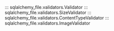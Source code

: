 ::: sqlalchemy_file.validators.Validator 
::: sqlalchemy_file.validators.SizeValidator 
::: sqlalchemy_file.validators.ContentTypeValidator 
::: sqlalchemy_file.validators.ImageValidator 